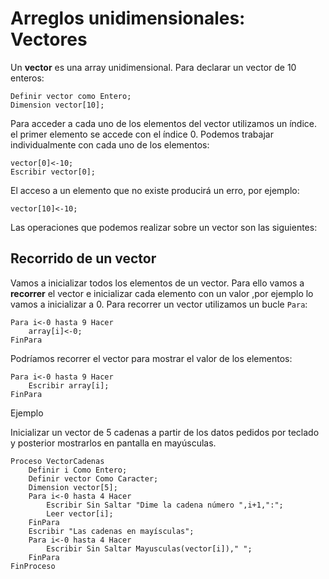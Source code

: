 # Arreglos unidimensionales: Vectores

Un **vector** es una array unidimensional. Para declarar un vector de 10 enteros:

	Definir vector como Entero;
	Dimension vector[10];

Para acceder a cada uno de los elementos del vector utilizamos un índice. el primer elemento se accede con el índice 0. Podemos trabajar individualmente con cada uno de los elementos:

	vector[0]<-10;
	Escribir vector[0];

El acceso a un elemento que no existe producirá un erro, por ejemplo:

	vector[10]<-10;


Las operaciones que podemos realizar sobre un vector son las siguientes:

## Recorrido de un vector

Vamos a inicializar todos los elementos de un vector. Para ello vamos a **recorrer** el vector e inicializar cada elemento con un valor ,por ejemplo lo vamos a inicializar a 0. Para recorrer un vector utilizamos un bucle `Para`:

	Para i<-0 hasta 9 Hacer
		array[i]<-0;
	FinPara

Podríamos recorrer el vector para mostrar el valor de los elementos:

	Para i<-0 hasta 9 Hacer
		Escribir array[i];
	FinPara

Ejemplo

Inicializar un vector de 5 cadenas a partir de los datos pedidos por teclado y posterior mostrarlos en pantalla en mayúsculas.

	Proceso VectorCadenas
		Definir i Como Entero;
		Definir vector Como Caracter;
		Dimension vector[5];
		Para i<-0 hasta 4 Hacer
			Escribir Sin Saltar "Dime la cadena número ",i+1,":";
			Leer vector[i];
		FinPara
		Escribir "Las cadenas en mayísculas";
		Para i<-0 hasta 4 Hacer
			Escribir Sin Saltar Mayusculas(vector[i])," ";
		FinPara
	FinProceso
